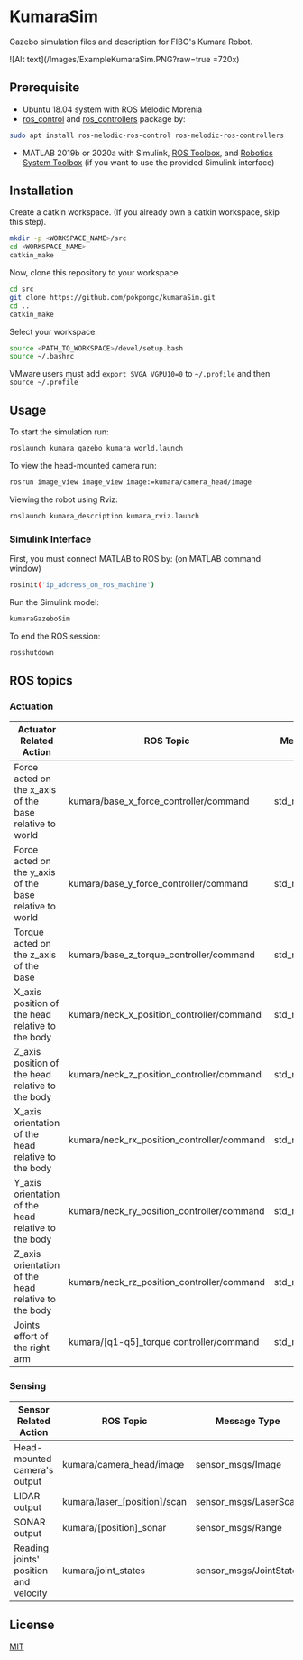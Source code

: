 # KumaraSim

Gazebo simulation files and description for FIBO's Kumara Robot.

![Alt text](/Images/ExampleKumaraSim.PNG?raw=true =720x)

## Prerequisite

* Ubuntu 18.04 system with ROS Melodic Morenia
* [ros_control](http://wiki.ros.org/ros_control) and [ros_controllers](http://wiki.ros.org/ros_controllers) package by:
```bash
sudo apt install ros-melodic-ros-control ros-melodic-ros-controllers
```
* MATLAB 2019b or 2020a with Simulink, [ROS Toolbox](https://www.mathworks.com/products/ros.html), and [Robotics System Toolbox](https://www.mathworks.com/products/robotics.html) (if you want to use the provided Simulink interface) 

## Installation

Create a catkin workspace. (If you already own a catkin workspace, skip this step).
```bash
mkdir -p <WORKSPACE_NAME>/src
cd <WORKSPACE_NAME>
catkin_make
```
Now, clone this repository to your workspace.
```bash
cd src
git clone https://github.com/pokpongc/kumaraSim.git
cd ..
catkin_make
```
Select your workspace.
```bash
source <PATH_TO_WORKSPACE>/devel/setup.bash
source ~/.bashrc
```
VMware users must add `export SVGA_VGPU10=0` to `~/.profile` and then `source ~/.profile`

## Usage

To start the simulation run:
```bash
roslaunch kumara_gazebo kumara_world.launch
```
To view the head-mounted camera run:
```bash
rosrun image_view image_view image:=kumara/camera_head/image
```
Viewing the robot using Rviz:
```bash
roslaunch kumara_description kumara_rviz.launch 
```
### Simulink Interface

First, you must connect MATLAB to ROS by:
(on MATLAB command window)
```bash
rosinit('ip_address_on_ros_machine')
```
Run the Simulink model:
```bash
kumaraGazeboSim
```
To end the ROS session:
```bash
rosshutdown
```

## ROS topics
### Actuation
Actuator Related Action | ROS Topic | Message Type
------------ | ------------- | -------------
Force acted on the x_axis of the base relative to world | kumara/base_x_force_controller/command | std_msgs/Float64
Force acted on the y_axis of the base relative to world | kumara/base_y_force_controller/command | std_msgs/Float64
Torque acted on the z_axis of the base | kumara/base_z_torque_controller/command | std_msgs/Float64
X_axis position of the head relative to the body | kumara/neck_x_position_controller/command | std_msgs/Float64
Z_axis position of the head relative to the body | kumara/neck_z_position_controller/command | std_msgs/Float64
X_axis orientation of the head relative to the body | kumara/neck_rx_position_controller/command | std_msgs/Float64
Y_axis orientation of the head relative to the body | kumara/neck_ry_position_controller/command | std_msgs/Float64
Z_axis orientation of the head relative to the body | kumara/neck_rz_position_controller/command | std_msgs/Float64
Joints effort of the right arm | kumara/[q1-q5]_torque controller/command | std_msgs/Float64

### Sensing
Sensor Related Action | ROS Topic | Message Type
------------ | ------------- | -------------
Head-mounted camera's output | kumara/camera_head/image | sensor_msgs/Image
LIDAR output | kumara/laser_[position]/scan | sensor_msgs/LaserScan
SONAR output | kumara/[position]_sonar | sensor_msgs/Range
Reading joints' position and velocity | kumara/joint_states | sensor_msgs/JointState

## License
[MIT](https://choosealicense.com/licenses/mit/)

